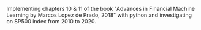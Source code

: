 Implementing chapters 10 & 11 of the book "Advances in Financial Machine Learning by Marcos Lopez de Prado, 2018" with python and investigating on SP500 index from 2010 to 2020.
